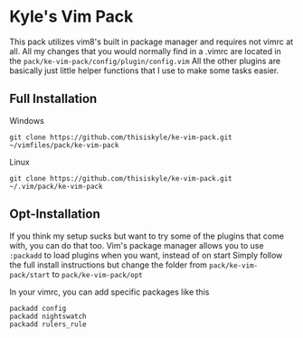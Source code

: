 # Kyle's Vim Pack

This pack utilizes vim8's built in package manager and requires not vimrc at all. 
All my changes that you would normally find in a .vimrc are located in the ```pack/ke-vim-pack/config/plugin/config.vim```
All the other plugins are basically just little helper functions that I use to make some tasks easier.



## Full Installation


Windows

```
git clone https://github.com/thisiskyle/ke-vim-pack.git ~/vimfiles/pack/ke-vim-pack
```


Linux

```
git clone https://github.com/thisiskyle/ke-vim-pack.git ~/.vim/pack/ke-vim-pack
```


## Opt-Installation

If you think my setup sucks but want to try some of the plugins that come with, you can do that too.
Vim's package manager allows you to use ```:packadd``` to load plugins when you want, instead of on start
Simply follow the full install instructions but change the folder from ```pack/ke-vim-pack/start``` to ```pack/ke-vim-pack/opt```


In your vimrc, you can add specific packages like this

```
packadd config
packadd nightswatch
packadd rulers_rule
```


